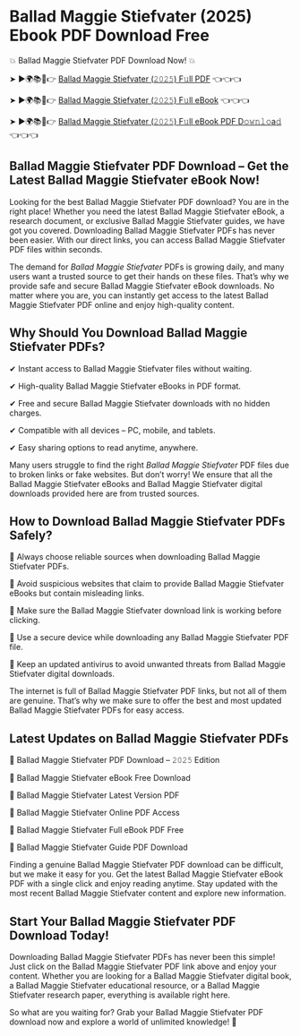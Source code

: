 # Ballad Maggie Stiefvater (2025) Ebook PDF Download Free

💥 Ballad Maggie Stiefvater PDF Download Now! 💥

➤ ►🌍📚📱👉 [Ballad Maggie Stiefvater (𝟸𝟶𝟸𝟻) F𝚞ll PDF](https://getpdf.xyz/ballad-maggie-stiefvater) 👈👈👈


➤ ►🌍📚📱👉 [Ballad Maggie Stiefvater (𝟸𝟶𝟸𝟻) F𝚞ll eBook](https://getpdf.xyz/ballad-maggie-stiefvater) 👈👈👈


➤ ►🌍📚📱👉 [Ballad Maggie Stiefvater (𝟸𝟶𝟸𝟻) F𝚞ll eBook PDF D𝚘𝚠𝚗𝚕𝚘a𝚍](https://getpdf.xyz/ballad-maggie-stiefvater) 👈👈👈


## Ballad Maggie Stiefvater PDF Download – Get the Latest Ballad Maggie Stiefvater eBook Now!

Looking for the best Ballad Maggie Stiefvater PDF download? You are in the right place! Whether you need the latest Ballad Maggie Stiefvater eBook, a research document, or exclusive Ballad Maggie Stiefvater guides, we have got you covered. Downloading Ballad Maggie Stiefvater PDFs has never been easier. With our direct links, you can access Ballad Maggie Stiefvater PDF files within seconds.

The demand for *Ballad Maggie Stiefvater* PDFs is growing daily, and many users want a trusted source to get their hands on these files. That’s why we provide safe and secure Ballad Maggie Stiefvater eBook downloads. No matter where you are, you can instantly get access to the latest Ballad Maggie Stiefvater PDF online and enjoy high-quality content.

## Why Should You Download Ballad Maggie Stiefvater PDFs?

✔ Instant access to Ballad Maggie Stiefvater files without waiting.

✔ High-quality Ballad Maggie Stiefvater eBooks in PDF format.

✔ Free and secure Ballad Maggie Stiefvater downloads with no hidden charges.

✔ Compatible with all devices – PC, mobile, and tablets.

✔ Easy sharing options to read anytime, anywhere.

Many users struggle to find the right *Ballad Maggie Stiefvater* PDF files due to broken links or fake websites. But don’t worry! We ensure that all the Ballad Maggie Stiefvater eBooks and Ballad Maggie Stiefvater digital downloads provided here are from trusted sources.

## How to Download Ballad Maggie Stiefvater PDFs Safely?

📌 Always choose reliable sources when downloading Ballad Maggie Stiefvater PDFs.

📌 Avoid suspicious websites that claim to provide Ballad Maggie Stiefvater eBooks but contain misleading links.

📌 Make sure the Ballad Maggie Stiefvater download link is working before clicking.

📌 Use a secure device while downloading any Ballad Maggie Stiefvater PDF file.

📌 Keep an updated antivirus to avoid unwanted threats from Ballad Maggie Stiefvater digital downloads.

The internet is full of Ballad Maggie Stiefvater PDF links, but not all of them are genuine. That’s why we make sure to offer the best and most updated Ballad Maggie Stiefvater PDFs for easy access.

## Latest Updates on Ballad Maggie Stiefvater PDFs

🔹 Ballad Maggie Stiefvater PDF Download – 𝟸𝟶𝟸𝟻 Edition

🔹 Ballad Maggie Stiefvater eBook Free Download

🔹 Ballad Maggie Stiefvater Latest Version PDF

🔹 Ballad Maggie Stiefvater Online PDF Access

🔹 Ballad Maggie Stiefvater Full eBook PDF Free

🔹 Ballad Maggie Stiefvater Guide PDF Download

Finding a genuine Ballad Maggie Stiefvater PDF download can be difficult, but we make it easy for you. Get the latest Ballad Maggie Stiefvater eBook PDF with a single click and enjoy reading anytime. Stay updated with the most recent Ballad Maggie Stiefvater content and explore new information.

## Start Your Ballad Maggie Stiefvater PDF Download Today!

Downloading Ballad Maggie Stiefvater PDFs has never been this simple! Just click on the Ballad Maggie Stiefvater PDF link above and enjoy your content. Whether you are looking for a Ballad Maggie Stiefvater digital book, a Ballad Maggie Stiefvater educational resource, or a Ballad Maggie Stiefvater research paper, everything is available right here.

So what are you waiting for? Grab your Ballad Maggie Stiefvater PDF download now and explore a world of unlimited knowledge! 🚀